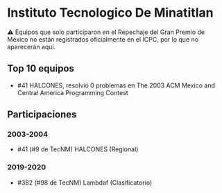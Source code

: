 # Instituto Tecnologico De Minatitlan

:warning: Equipos que solo participaron en el Repechaje del Gran Premio de México no están registrados oficialmente en el ICPC, por lo que no aparecerán aquí.

## Top 10 equipos

- #41 HALCONES, resolvió 0 problemas en The 2003 ACM Mexico and Central America Programming Contest

## Participaciones

### 2003-2004

- #41 (#9 de TecNM) HALCONES (Regional)

### 2019-2020

- #382 (#98 de TecNM) Lambdaf (Clasificatorio)



